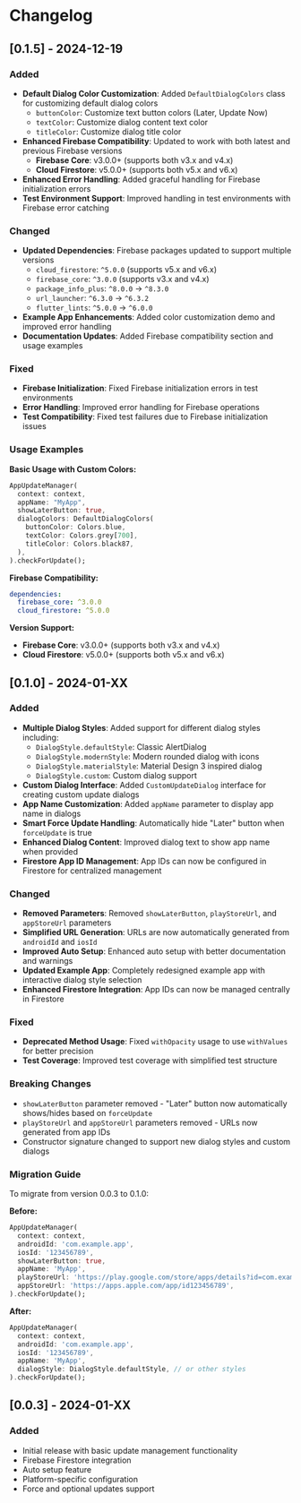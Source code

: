 # Changelog

## [0.1.5] - 2024-12-19

### Added
- **Default Dialog Color Customization**: Added `DefaultDialogColors` class for customizing default dialog colors
  - `buttonColor`: Customize text button colors (Later, Update Now)
  - `textColor`: Customize dialog content text color
  - `titleColor`: Customize dialog title color
- **Enhanced Firebase Compatibility**: Updated to work with both latest and previous Firebase versions
  - **Firebase Core**: v3.0.0+ (supports both v3.x and v4.x)
  - **Cloud Firestore**: v5.0.0+ (supports both v5.x and v6.x)
- **Enhanced Error Handling**: Added graceful handling for Firebase initialization errors
- **Test Environment Support**: Improved handling in test environments with Firebase error catching

### Changed
- **Updated Dependencies**: Firebase packages updated to support multiple versions
  - `cloud_firestore`: `^5.0.0` (supports v5.x and v6.x)
  - `firebase_core`: `^3.0.0` (supports v3.x and v4.x)
  - `package_info_plus`: `^8.0.0` → `^8.3.0`
  - `url_launcher`: `^6.3.0` → `^6.3.2`
  - `flutter_lints`: `^5.0.0` → `^6.0.0`
- **Example App Enhancements**: Added color customization demo and improved error handling
- **Documentation Updates**: Added Firebase compatibility section and usage examples

### Fixed
- **Firebase Initialization**: Fixed Firebase initialization errors in test environments
- **Error Handling**: Improved error handling for Firebase operations
- **Test Compatibility**: Fixed test failures due to Firebase initialization issues

### Usage Examples

**Basic Usage with Custom Colors:**
```dart
AppUpdateManager(
  context: context,
  appName: "MyApp",
  showLaterButton: true,
  dialogColors: DefaultDialogColors(
    buttonColor: Colors.blue,
    textColor: Colors.grey[700],
    titleColor: Colors.black87,
  ),
).checkForUpdate();
```

**Firebase Compatibility:**
```yaml
dependencies:
  firebase_core: ^3.0.0
  cloud_firestore: ^5.0.0
```

**Version Support:**
- **Firebase Core**: v3.0.0+ (supports both v3.x and v4.x)
- **Cloud Firestore**: v5.0.0+ (supports both v5.x and v6.x)

## [0.1.0] - 2024-01-XX

### Added
- **Multiple Dialog Styles**: Added support for different dialog styles including:
  - `DialogStyle.defaultStyle`: Classic AlertDialog
  - `DialogStyle.modernStyle`: Modern rounded dialog with icons
  - `DialogStyle.materialStyle`: Material Design 3 inspired dialog
  - `DialogStyle.custom`: Custom dialog support
- **Custom Dialog Interface**: Added `CustomUpdateDialog` interface for creating custom update dialogs
- **App Name Customization**: Added `appName` parameter to display app name in dialogs
- **Smart Force Update Handling**: Automatically hide "Later" button when `forceUpdate` is true
- **Enhanced Dialog Content**: Improved dialog text to show app name when provided
- **Firestore App ID Management**: App IDs can now be configured in Firestore for centralized management

### Changed
- **Removed Parameters**: Removed `showLaterButton`, `playStoreUrl`, and `appStoreUrl` parameters
- **Simplified URL Generation**: URLs are now automatically generated from `androidId` and `iosId`
- **Improved Auto Setup**: Enhanced auto setup with better documentation and warnings
- **Updated Example App**: Completely redesigned example app with interactive dialog style selection
- **Enhanced Firestore Integration**: App IDs can now be managed centrally in Firestore

### Fixed
- **Deprecated Method Usage**: Fixed `withOpacity` usage to use `withValues` for better precision
- **Test Coverage**: Improved test coverage with simplified test structure

### Breaking Changes
- `showLaterButton` parameter removed - "Later" button now automatically shows/hides based on `forceUpdate`
- `playStoreUrl` and `appStoreUrl` parameters removed - URLs now generated from app IDs
- Constructor signature changed to support new dialog styles and custom dialogs

### Migration Guide
To migrate from version 0.0.3 to 0.1.0:

**Before:**
```dart
AppUpdateManager(
  context: context,
  androidId: 'com.example.app',
  iosId: '123456789',
  showLaterButton: true,
  appName: 'MyApp',
  playStoreUrl: 'https://play.google.com/store/apps/details?id=com.example.app',
  appStoreUrl: 'https://apps.apple.com/app/id123456789',
).checkForUpdate();
```

**After:**
```dart
AppUpdateManager(
  context: context,
  androidId: 'com.example.app',
  iosId: '123456789',
  appName: 'MyApp',
  dialogStyle: DialogStyle.defaultStyle, // or other styles
).checkForUpdate();
```

## [0.0.3] - 2024-01-XX

### Added
- Initial release with basic update management functionality
- Firebase Firestore integration
- Auto setup feature
- Platform-specific configuration
- Force and optional updates support
